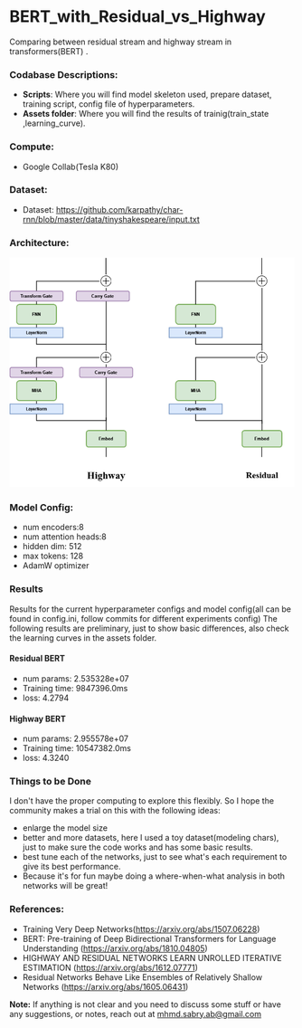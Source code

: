 # BERT_with_Residual_vs_Highway
Comparing between residual stream and highway stream in transformers(BERT) .

### Codabase Descriptions:
* **Scripts**: Where you will find model skeleton used, prepare dataset, training script, config file of hyperparameters.
* **Assets folder**: Where you will find the results of trainig(train_state ,learning_curve).

### Compute:
* Google Collab(Tesla K80)

### Dataset:
* Dataset: https://github.com/karpathy/char-rnn/blob/master/data/tinyshakespeare/input.txt


### Architecture:


![alt text](https://github.com/mhmdsabry/BERT_with_Residual_vs_Highway/blob/main/model_architecture/BERT%20Residual_vs_Highway.drawio.png)
### Model Config:

* num encoders:8
* num attention heads:8
* hidden dim: 512
* max tokens: 128
* AdamW optimizer

### Results

Results for the current hyperparameter configs and model config(all can be found in config.ini, follow commits for different experiments config)
The following results are preliminary, just to show basic differences, also check the learning curves in the assets folder. 

#### Residual BERT
* num params: 2.535328e+07
* Training time: 9847396.0ms
* loss: 4.2794

#### Highway BERT
* num params: 2.955578e+07
* Training time: 10547382.0ms
* loss: 4.3240

### Things to be Done

I don't have the proper computing to explore this flexibly. So I hope the community makes a trial on this with the following ideas:
* enlarge the model size
* better and more datasets, here I used a toy dataset(modeling chars), just to make sure the code works and has some basic results.
* best tune each of the networks, just to see what's each requirement to give its best performance.
* Because it's for fun maybe doing a where-when-what analysis in both networks will be great!



### References:
* Training Very Deep Networks(https://arxiv.org/abs/1507.06228)
* BERT: Pre-training of Deep Bidirectional Transformers for Language Understanding (https://arxiv.org/abs/1810.04805)
* HIGHWAY AND RESIDUAL NETWORKS LEARN UNROLLED ITERATIVE ESTIMATION (https://arxiv.org/abs/1612.07771)
* Residual Networks Behave Like Ensembles of Relatively Shallow Networks (https://arxiv.org/abs/1605.06431)

**Note:** If anything is not clear and you need to discuss some stuff or have any suggestions, or notes, reach out at mhmd.sabry.ab@gmail.com 
